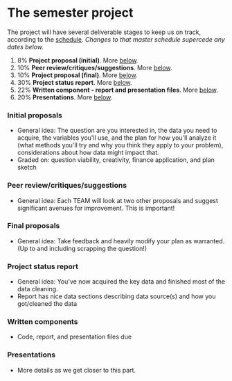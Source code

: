 # The semester project

The project will have several deliverable stages to keep us on track, according to the [schedule](https://ledatascifi.github.io/#schedule). _Changes to that master schedule supercede any dates below._

1. 8% **Project proposal (initial)**. More [below](#initial-proposals).
2. 10% **Peer review/critiques/suggestions**.  More [below](#initial-proposals).
2. 10% **Project proposal (final)**. More [below](#final-proposals).
3. 30% **Project status report**. More [below](#Project-status-report).
4. 22% **Written component - report and presentation files**. More [below](#Written-components).
5. 20% **Presentations**. More [below](#Presentations).

### Initial proposals

- General idea: The question are you interested in, the data you need to acquire, the variables you'll use, and the  plan for how you'll analyze it (what methods you'll try and why you think they apply to your problem), considerations about how data might impact that.
- Graded on: question viability, creativity, finance application, and plan sketch

<!-- 
- How to: Write proposal within README file, and start it with "#Research Proposal: \< Title \>"
- Answer [the questions in 1, 2, and 3 here](https://www.textbook.ds100.org/ch/01/lifecycle_students_1.html) within your proposal
-->

### Peer review/critiques/suggestions

- General idea: Each TEAM will look at two other proposals and suggest significant avenues for improvement. This is important!

<!--  FIIIIIIIIIIIILL IN!
- Graded on:
--> 

### Final proposals

- General idea: Take feedback and heavily modify your plan as warranted. (Up to and including scrapping the question!) 

<!--  FIIIIIIIIIIIILL IN!
- Graded on:
--> 

### Project status report

- General idea: You've now acquired the key data and finished most of the data cleaning. 
- Report has nice data sections describing data source(s) and how you got/cleaned the data

<!--  FIIIIIIIIIIIILL IN!
- Graded on:
--> 

### Written components

- Code, report, and presentation files due

<!--  FIIIIIIIIIIIILL IN!
- Graded on:
--> 

### Presentations

- More details as we get closer to this part.

<!--  FIIIIIIIIIIIILL IN!
- Graded on:
- Scheduling:
--> 
